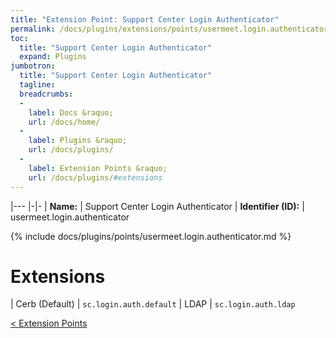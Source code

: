 ```yaml
---
title: "Extension Point: Support Center Login Authenticator"
permalink: /docs/plugins/extensions/points/usermeet.login.authenticator/
toc:
  title: "Support Center Login Authenticator"
  expand: Plugins
jumbotron:
  title: "Support Center Login Authenticator"
  tagline: 
  breadcrumbs:
  -
    label: Docs &raquo;
    url: /docs/home/
  -
    label: Plugins &raquo;
    url: /docs/plugins/
  -
    label: Extension Points &raquo;
    url: /docs/plugins/#extensions
---
```


|---
|-|-
| **Name:** | Support Center Login Authenticator
| **Identifier (ID):** | usermeet.login.authenticator

{% include docs/plugins/points/usermeet.login.authenticator.md %}

# Extensions

| Cerb (Default) | `sc.login.auth.default`
| LDAP | `sc.login.auth.ldap`

<div class="section-nav">
	<div class="left">
		<a href="/docs/plugins/extensions/#extension-points" class="prev">&lt; Extension Points</a>
	</div>
	<div class="right align-right">
	</div>
</div>
<div class="clear"></div>